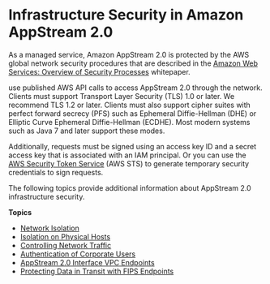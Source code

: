 # Infrastructure Security in Amazon AppStream 2\.0<a name="infrastructure-security"></a>

As a managed service, Amazon AppStream 2\.0 is protected by the AWS global network security procedures that are described in the [Amazon Web Services: Overview of Security Processes](https://d0.awsstatic.com/whitepapers/Security/AWS_Security_Whitepaper.pdf) whitepaper\.

use published AWS API calls to access AppStream 2\.0 through the network\. Clients must support Transport Layer Security \(TLS\) 1\.0 or later\. We recommend TLS 1\.2 or later\. Clients must also support cipher suites with perfect forward secrecy \(PFS\) such as Ephemeral Diffie\-Hellman \(DHE\) or Elliptic Curve Ephemeral Diffie\-Hellman \(ECDHE\)\. Most modern systems such as Java 7 and later support these modes\.

Additionally, requests must be signed using an access key ID and a secret access key that is associated with an IAM principal\. Or you can use the [AWS Security Token Service](https://docs.aws.amazon.com/STS/latest/APIReference/Welcome.html) \(AWS STS\) to generate temporary security credentials to sign requests\.

The following topics provide additional information about AppStream 2\.0 infrastructure security\.

**Topics**
+ [Network Isolation](network-isolation.md)
+ [Isolation on Physical Hosts](physical-isolation.md)
+ [Controlling Network Traffic](control-network-traffic.md)
+ [Authentication of Corporate Users](authentication-authorization.md)
+ [AppStream 2\.0 Interface VPC Endpoints](interface-vpc-endpoints.md)
+ [Protecting Data in Transit with FIPS Endpoints](protecting-data-in-transit-FIPS-endpoints.md)